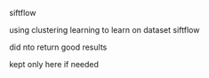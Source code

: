 siftflow

using clustering learning to learn on dataset siftflow

did nto return good results

kept only here if needed

